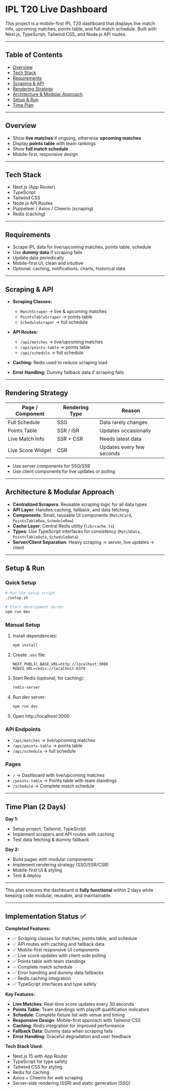 # IPL T20 Live Dashboard

This project is a mobile-first IPL T20 dashboard that displays live match info, upcoming matches, points table, and full match schedule. Built with Next.js, TypeScript, Tailwind CSS, and Node.js API routes.

---

## Table of Contents

* [Overview](#overview)
* [Tech Stack](#tech-stack)
* [Requirements](#requirements)
* [Scraping & API](#scraping--api)
* [Rendering Strategy](#rendering-strategy)
* [Architecture & Modular Approach](#architecture--modular-approach)
* [Setup & Run](#setup--run)
* [Time Plan](#time-plan)

---

## Overview

* Show **live matches** if ongoing, otherwise **upcoming matches**
* Display **points table** with team rankings
* Show **full match schedule**
* Mobile-first, responsive design

---

## Tech Stack

* Next.js (App Router)
* TypeScript
* Tailwind CSS
* Node.js API Routes
* Puppeteer / Axios / Cheerio (scraping)
* Redis (caching)

---

## Requirements

* Scrape IPL data for live/upcoming matches, points table, schedule
* Use **dummy data** if scraping fails
* Update data periodically
* Mobile-first UI, clean and intuitive
* Optional: caching, notifications, charts, historical data

---

## Scraping & API

* **Scraping Classes:**

  * `MatchScraper` → live & upcoming matches
  * `PointsTableScraper` → points table
  * `ScheduleScraper` → full schedule

* **API Routes:**

  * `/api/matches` → live/upcoming matches
  * `/api/points-table` → points table
  * `/api/schedule` → full schedule

* **Caching:** Redis used to reduce scraping load

* **Error Handling:** Dummy fallback data if scraping fails

---

## Rendering Strategy

| Page / Component  | Rendering Type | Reason                    |
| ----------------- | -------------- | ------------------------- |
| Full Schedule     | SSG            | Data rarely changes       |
| Points Table      | SSR / ISR      | Updates occasionally      |
| Live Match Info   | SSR + CSR      | Needs latest data         |
| Live Score Widget | CSR            | Updates every few seconds |

* Use server components for SSG/SSR
* Use client components for live updates or polling

---

## Architecture & Modular Approach

* **Centralized Scrapers**: Reusable scraping logic for all data types
* **API Layer**: Handles caching, fallback, and data fetching
* **Components**: Small, reusable UI components (`MatchCard`, `PointsTableRow`, `ScheduleRow`)
* **Cache Layer**: Central Redis utility (`lib/cache.ts`)
* **Types**: Use TypeScript interfaces for consistency (`MatchData`, `PointsTableData`, `ScheduleData`)
* **Server/Client Separation**: Heavy scraping → server, live updates → client

---

## Setup & Run

### Quick Setup
```bash
# Run the setup script
./setup.sh

# Start development server
npm run dev
```

### Manual Setup
1. Install dependencies:
   ```bash
   npm install
   ```

2. Create `.env` file:
   ```
   NEXT_PUBLIC_BASE_URL=http://localhost:3000
   REDIS_URL=redis://localhost:6379
   ```

3. Start Redis (optional, for caching):
   ```bash
   redis-server
   ```

4. Run dev server:
   ```bash
   npm run dev
   ```

5. Open http://localhost:3000

### API Endpoints
- `/api/matches` → live/upcoming matches
- `/api/points-table` → points table
- `/api/schedule` → full schedule

### Pages
- `/` → Dashboard with live/upcoming matches
- `/points-table` → Points table with team standings
- `/schedule` → Complete match schedule

---

## Time Plan (2 Days)

**Day 1:**

* Setup project, Tailwind, TypeScript
* Implement scrapers and API routes with caching
* Test data fetching & dummy fallback

**Day 2:**

* Build pages with modular components
* Implement rendering strategy (SSG/SSR/CSR)
* Mobile-first UI & styling
* Test & deploy

---

This plan ensures the dashboard is **fully functional** within 2 days while keeping code modular, reusable, and maintainable.

---

## Implementation Status ✅

**Completed Features:**
- ✅ Scraping classes for matches, points table, and schedule
- ✅ API routes with caching and fallback data
- ✅ Mobile-first responsive UI components
- ✅ Live score updates with client-side polling
- ✅ Points table with team standings
- ✅ Complete match schedule
- ✅ Error handling and dummy data fallbacks
- ✅ Redis caching integration
- ✅ TypeScript interfaces and type safety

**Key Features:**
- **Live Matches**: Real-time score updates every 30 seconds
- **Points Table**: Team standings with playoff qualification indicators
- **Schedule**: Complete fixture list with venue and timing
- **Responsive Design**: Mobile-first approach with Tailwind CSS
- **Caching**: Redis integration for improved performance
- **Fallback Data**: Dummy data when scraping fails
- **Error Handling**: Graceful degradation and user feedback

**Tech Stack Used:**
- Next.js 15 with App Router
- TypeScript for type safety
- Tailwind CSS for styling
- Redis for caching
- Axios + Cheerio for web scraping
- Server-side rendering (SSR) and static generation (SSG)
